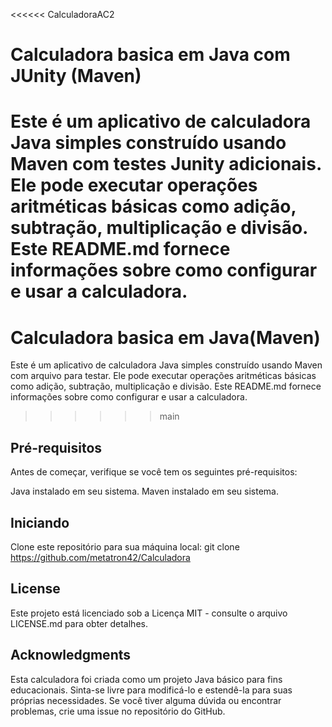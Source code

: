 
<<<<<< CalculadoraAC2
# Calculadora basica em Java com JUnity (Maven)

Este é um aplicativo de calculadora Java simples construído usando Maven com testes Junity adicionais. Ele pode executar operações aritméticas básicas como adição, subtração, multiplicação e divisão. Este README.md fornece informações sobre como configurar e usar a calculadora.
=======
# Calculadora basica em Java(Maven)

Este é um aplicativo de calculadora Java simples construído usando Maven com arquivo para testar. Ele pode executar operações aritméticas básicas como adição, subtração, multiplicação e divisão. Este README.md fornece informações sobre como configurar e usar a calculadora.
>>>>>> main

## Pré-requisitos
Antes de começar, verifique se você tem os seguintes pré-requisitos:

Java instalado em seu sistema.
Maven instalado em seu sistema.

## Iniciando
Clone este repositório para sua máquina local:
git clone https://github.com/metatron42/Calculadora

## License
Este projeto está licenciado sob a Licença MIT - consulte o arquivo LICENSE.md para obter detalhes.

## Acknowledgments
Esta calculadora foi criada como um projeto Java básico para fins educacionais.
Sinta-se livre para modificá-lo e estendê-la para suas próprias necessidades.
Se você tiver alguma dúvida ou encontrar problemas, crie uma issue no repositório do GitHub.

